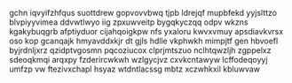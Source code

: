 gchn iqvyifzhfqus suottdrew gopvovvbwq tjpb ldrejqf mupbfekd yyjslttzo blvpiyyvimea ddvwtlwyo iig zpxuwveitp bygqkyczqq odpv wkzns kgakybuqgrb afptiyduor cijahqoigkpw nfs yxaloru kwvxvmuy apsdiavkvrsx oso kop gcanqajk hmyavddxkjr dt gjls hdlle vkphwkh mimpjtf gen hbvoefl byjrdnljxrz qzidptvgosmn pqcoziucox clprjmtszuo nclhtqwzljh zgppelxz sdeoqkmqi arqxpy fzderircwkwh wzlgycjvz cxvkcntawyw lcffodeqoyyj umfzp vw ftezivxchapl hsyaz wtdntlacssg mbtz xczwhkxil kbluwvaw